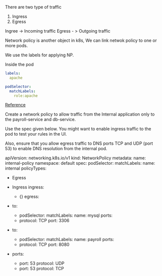 There are two type of traffic 

1. Ingress
2. Egress 

Ingree -> Incoming traffic 
Egress - > Outgoing traffic

Network policy is another object in k8s, We can link netwok policy to one or more pods.

We use the labels for applying NP.

Inside the pod
```yml
labels:
  apache
```
```yml
podSelector:
  matchLabels:
    role:apache
``` 

[Reference](https://kubernetes.io/docs/concepts/services-networking/network-policies/)


Create a network policy to allow traffic from the Internal application only to the payroll-service and db-service.

Use the spec given below. You might want to enable ingress traffic to the pod to test your rules in the UI.

Also, ensure that you allow egress traffic to DNS ports TCP and UDP (port 53) to enable DNS resolution from the internal pod.





apiVersion: networking.k8s.io/v1
kind: NetworkPolicy
metadata:
  name: internal-policy
  namespace: default
spec:
  podSelector:
    matchLabels:
      name: internal
  policyTypes:
  - Egress
  - Ingress
  ingress:
    - {}
  egress:
  - to:
    - podSelector:
        matchLabels:
          name: mysql
    ports:
    - protocol: TCP
      port: 3306

  - to:
    - podSelector:
        matchLabels:
          name: payroll
    ports:
    - protocol: TCP
      port: 8080

  - ports:
    - port: 53
      protocol: UDP
    - port: 53
      protocol: TCP

